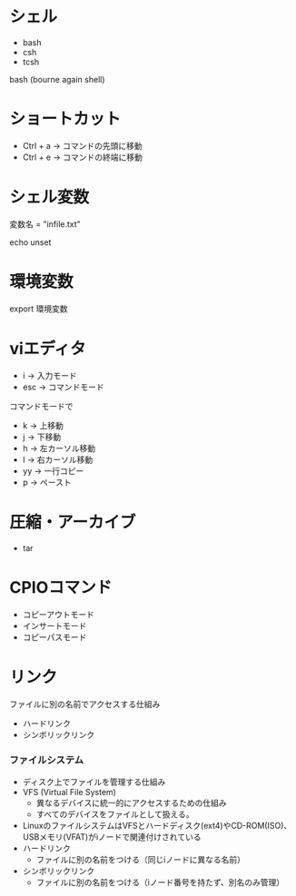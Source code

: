 # シェル
- bash
- csh
- tcsh

bash (bourne again shell)

 # ショートカット
 - Ctrl + a -> コマンドの先頭に移動
 - Ctrl + e -> コマンドの終端に移動
 
 # シェル変数
 変数名 = "infile.txt"
 
 echo
 unset
 
 # 環境変数
 export 環境変数
 
 # viエディタ
 - i -> 入力モード
 - esc -> コマンドモード
 
 コマンドモードで
 - k -> 上移動
 - j -> 下移動
 - h -> 左カーソル移動
 - l -> 右カーソル移動
 - yy -> 一行コピー
 - p -> ペースト
 
 # 圧縮・アーカイブ
 - tar
 
 # CPIOコマンド
 - コピーアウトモード
 - インサートモード
 - コピーパスモード
 
 # リンク
 ファイルに別の名前でアクセスする仕組み
 - ハードリンク
 - シンボリックリンク
 
 ### ファイルシステム
 - ディスク上でファイルを管理する仕組み
 - VFS (Virtual File System)
     - 異なるデバイスに統一的にアクセスするための仕組み
     - すべてのデバイスをファイルとして扱える。
 - LinuxのファイルシステムはVFSとハードディスク(ext4)やCD-ROM(ISO)、USBメモリ(VFAT)がiノードで関連付けされている
 - ハードリンク
     - ファイルに別の名前をつける（同じiノードに異なる名前）
 - シンボリックリンク
     - ファイルに別の名前をつける（iノード番号を持たず、別名のみ管理）
